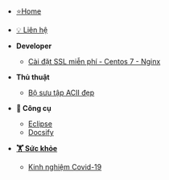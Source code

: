 <!-- docs/_sidebar.md -->


* [⭐Home](./)
* [💡 Liên hệ](./contact/index)

* **Developer**
  * [Cài đặt SSL miễn phí - Centos 7 - Nginx](developer/certbot-centos7-nginx.md)

* **Thủ thuật**
  * [Bộ sưu tập ACII đẹp](./tips-tricks/ascii-symbols.md)

* **🧰 Công cụ**
  * [Eclipse](./tools/eclipse.md)
  * [Docsify](./tools/docsify.md)

* [**🏋 Sức khỏe**](./healthy/index)
  * [Kinh nghiệm Covid-19](./healthy/covid-19.md)



